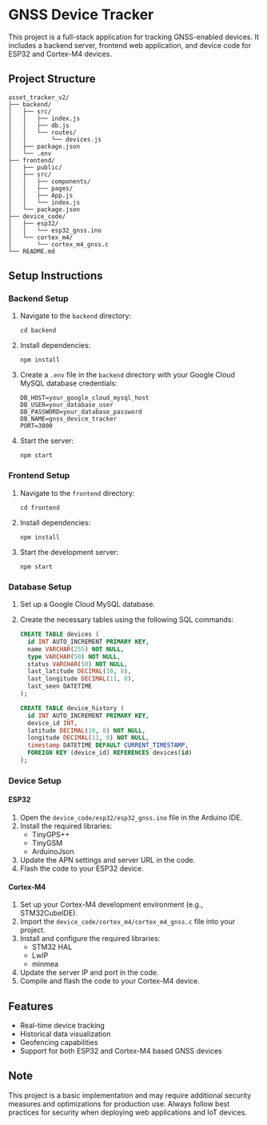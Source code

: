 # GNSS Device Tracker

This project is a full-stack application for tracking GNSS-enabled devices. It includes a backend server, frontend web application, and device code for ESP32 and Cortex-M4 devices.

## Project Structure

```
asset_tracker_v2/
├── backend/
│   ├── src/
│   │   ├── index.js
│   │   ├── db.js
│   │   └── routes/
│   │       └── devices.js
│   ├── package.json
│   └── .env
├── frontend/
│   ├── public/
│   ├── src/
│   │   ├── components/
│   │   ├── pages/
│   │   ├── App.js
│   │   └── index.js
│   └── package.json
├── device_code/
│   ├── esp32/
│   │   └── esp32_gnss.ino
│   └── cortex_m4/
│       └── cortex_m4_gnss.c
└── README.md
```

## Setup Instructions

### Backend Setup

1. Navigate to the `backend` directory:
   ```
   cd backend
   ```

2. Install dependencies:
   ```
   npm install
   ```

3. Create a `.env` file in the `backend` directory with your Google Cloud MySQL database credentials:
   ```
   DB_HOST=your_google_cloud_mysql_host
   DB_USER=your_database_user
   DB_PASSWORD=your_database_password
   DB_NAME=gnss_device_tracker
   PORT=3000
   ```

4. Start the server:
   ```
   npm start
   ```

### Frontend Setup

1. Navigate to the `frontend` directory:
   ```
   cd frontend
   ```

2. Install dependencies:
   ```
   npm install
   ```

3. Start the development server:
   ```
   npm start
   ```

### Database Setup

1. Set up a Google Cloud MySQL database.
2. Create the necessary tables using the following SQL commands:

   ```sql
   CREATE TABLE devices (
     id INT AUTO_INCREMENT PRIMARY KEY,
     name VARCHAR(255) NOT NULL,
     type VARCHAR(50) NOT NULL,
     status VARCHAR(50) NOT NULL,
     last_latitude DECIMAL(10, 8),
     last_longitude DECIMAL(11, 8),
     last_seen DATETIME
   );

   CREATE TABLE device_history (
     id INT AUTO_INCREMENT PRIMARY KEY,
     device_id INT,
     latitude DECIMAL(10, 8) NOT NULL,
     longitude DECIMAL(11, 8) NOT NULL,
     timestamp DATETIME DEFAULT CURRENT_TIMESTAMP,
     FOREIGN KEY (device_id) REFERENCES devices(id)
   );
   ```

### Device Setup

#### ESP32

1. Open the `device_code/esp32/esp32_gnss.ino` file in the Arduino IDE.
2. Install the required libraries:
   - TinyGPS++
   - TinyGSM
   - ArduinoJson
3. Update the APN settings and server URL in the code.
4. Flash the code to your ESP32 device.

#### Cortex-M4

1. Set up your Cortex-M4 development environment (e.g., STM32CubeIDE).
2. Import the `device_code/cortex_m4/cortex_m4_gnss.c` file into your project.
3. Install and configure the required libraries:
   - STM32 HAL
   - LwIP
   - minmea
4. Update the server IP and port in the code.
5. Compile and flash the code to your Cortex-M4 device.

## Features

- Real-time device tracking
- Historical data visualization
- Geofencing capabilities
- Support for both ESP32 and Cortex-M4 based GNSS devices

## Note

This project is a basic implementation and may require additional security measures and optimizations for production use. Always follow best practices for security when deploying web applications and IoT devices.